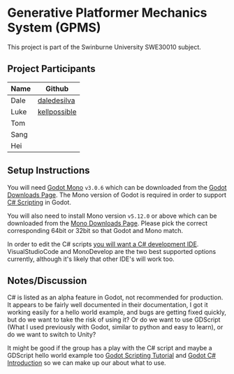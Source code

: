 # Generative Platformer Mechanics System (GPMS)

This project is part of the Swinburne University SWE30010 subject.

## Project Participants

| Name |                     Github                     |
| ---- | ---------------------------------------------- |
| Dale | [daledesilva](https://github.com/daledesilva)  |
| Luke | [kellpossible](http://github.com/kellpossible) |
| Tom  |                                                |
| Sang |                                                |
| Hei  |                                                |

## Setup Instructions

You will need [Godot Mono]() `v3.0.6` which can be downloaded from the [Godot
Downloads Page](https://godotengine.org/download). The Mono version of Godot is
required in order to support [C#
Scripting](http://docs.godotengine.org/en/3.0/getting_started/scripting/c_sharp/c_sharp_basics.html)
in Godot. 

You will also need to install Mono version `v5.12.0` or above which can be
downloaded from the [Mono Downloads
Page](https://www.mono-project.com/download/stable/). Please pick the correct
corresponding 64bit or 32bit so that Godot and Mono match.

In order to edit the C# scripts [you will want a C# development IDE](http://docs.godotengine.org/en/3.0/getting_started/scripting/c_sharp/c_sharp_basics.html#configuring-an-external-editor).
VisualStudioCode and MonoDevelop are the two best supported options currently,
although it's likely that other IDE's will work too.

## Notes/Discussion

C# is listed as an alpha feature in Godot, not recommended for production. It appears to be fairly well documented in their documentation, I got it working easily for a hello world example, and bugs are getting fixed quickly, but do we want to take the risk of using it? Or do we want to use GDScript (What I used previously with Godot, similar to python and easy to learn), or do we want to switch to Unity?

It might be good if the group has a play with the C# script and maybe a GDScript hello world example too [Godot Scripting Tutorial](http://docs.godotengine.org/en/3.0/getting_started/step_by_step/scripting.html) and [Godot C# Introduction](http://docs.godotengine.org/en/3.0/getting_started/scripting/c_sharp/c_sharp_basics.html) so we can make up our about what to use.

